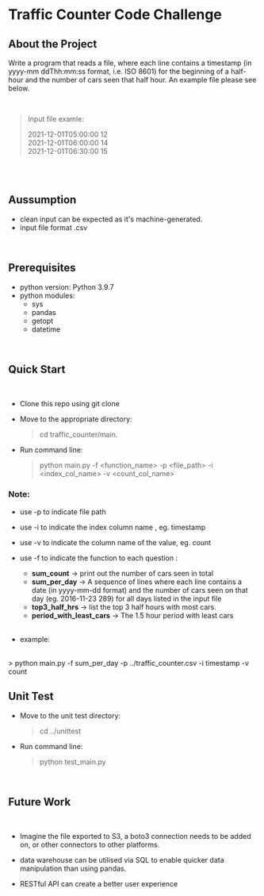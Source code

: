 # Traffic Counter Code Challenge

## About the Project

Write a program that reads a file, where each line contains a timestamp (in yyyy-mm ddThh:mm:ss format, i.e. ISO 8601) for the beginning of a half-hour and the number of  cars seen that half hour. An example file please see below.  

<br />

> Input file examle:
>
>2021-12-01T05:00:00 12 \
>2021-12-01T06:00:00 14 \
>2021-12-01T06:30:00 15 

<br />
<br />

## Aussumption

- clean input  can be expected as it's machine-generated.
- input file format .csv

<br />

## Prerequisites

- python version: Python 3.9.7
- python modules:
  - sys
  - pandas
  - getopt
  - datetime

<br />

## Quick Start

<br />

- Clone this repo using git clone 
- Move to the appropriate directory: 
    > cd traffic_counter/main.
- Run command line:
  
  > python main.py -f <function_name> -p <file_path> -i <index_col_name> -v <count_col_name>



### Note: 
- use -p to indicate file path
- use -i to indicate the index column name , eg. timestamp
- use -v to indicate the column name of the value, eg. count
- use -f to indicate the function to each question :
  - **sum_count** -> print out the number of cars seen in total
  - **sum_per_day** -> A sequence of lines where each line contains a date (in yyyy-mm-dd format) and the  number of cars seen on that day (eg. 2016-11-23 289) for all days listed in the input file
  - **top3_half_hrs** -> list the top 3 half hours with most cars.
  - **period_with_least_cars** -> The 1.5 hour period with least cars

  <br />
- example:
<br />
    > python main.py -f sum_per_day -p ../traffic_counter.csv -i timestamp -v count

<br />


## Unit Test
 
- Move to the unit test directory: 
    > cd ../unittest
- Run command line:
  
  > python test_main.py

<br />

## Future Work

<br />

- Imagine the file exported to S3, a boto3 connection needs to be added on, or other connectors to other platforms.

- data warehouse can be utilised via SQL to enable quicker data manipulation than using pandas.

- RESTful API can create a better user experience 